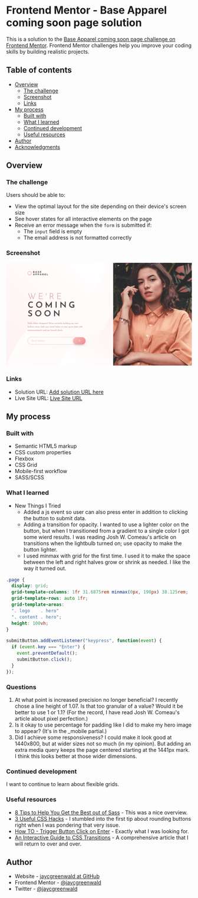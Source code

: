 # Frontend Mentor - Base Apparel coming soon page solution

This is a solution to the [Base Apparel coming soon page challenge on Frontend Mentor](https://www.frontendmentor.io/challenges/base-apparel-coming-soon-page-5d46b47f8db8a7063f9331a0). Frontend Mentor challenges help you improve your coding skills by building realistic projects. 

## Table of contents

- [Overview](#overview)
  - [The challenge](#the-challenge)
  - [Screenshot](#screenshot)
  - [Links](#links)
- [My process](#my-process)
  - [Built with](#built-with)
  - [What I learned](#what-i-learned)
  - [Continued development](#continued-development)
  - [Useful resources](#useful-resources)
- [Author](#author)
- [Acknowledgments](#acknowledgments)


## Overview

### The challenge

Users should be able to:

- View the optimal layout for the site depending on their device's screen size
- See hover states for all interactive elements on the page
- Receive an error message when the `form` is submitted if:
  - The `input` field is empty
  - The email address is not formatted correctly

### Screenshot

![](./screenshot.png)


### Links

- Solution URL: [Add solution URL here](https://your-solution-url.com)
- Live Site URL: [Live Site URL](https://jaycgreenwald.github.io/15-base-apparel-coming-soon-page/)

## My process


### Built with

- Semantic HTML5 markup
- CSS custom properties
- Flexbox
- CSS Grid
- Mobile-first workflow
- SASS/SCSS


### What I learned

- New Things I Tried
  + Added a js event so user can also press enter in addition to clicking the button to submit data.
  + Adding a transition for opacity. I wanted to use a lighter color on the button, but when I transitioned from a gradient to a single color I got some wierd results. I was reading Josh W. Comeau's article on transitions when the lightbulb turned on; use opacity to make the button lighter.
  + I used minmax with grid for the first time. I used it to make the space between the left and right halves grow or shrink as needed. I like the way it turned out.


```css
.page {
  display: grid;
  grid-template-columns: 1fr 31.6875rem minmax(0px, 190px) 38.125rem; 
  grid-template-rows: auto 1fr;
  grid-template-areas: 
  ". logo    . hero"
  ". content . hero";
  height: 100vh;
}
```
```js
submitButton.addEventListener("keypress", function(event) {
  if (event.key === "Enter") {
    event.preventDefault();
    submitButton.click();
  }
});
```


### Questions

1. At what point is increased precision no longer beneficial? I recently chose a line height of 1.07. Is that too granular of a value? Would it be better to use 1 or 1.1? (For the record, I have read Josh W. Comeau's article about pixel perfection.)
2. Is it okay to use percentage for padding like I did to make my hero image to appear? (It's in the _mobile partial.)
3. Did I achieve some responsiveness? I could make it look good at 1440x800, but at wider sizes not so much (in my opinion). But adding an extra media query keeps the page centered starting at the 1441px mark. I think this looks better at those wider dimensions. 


### Continued development

I want to continue to learn about flexible grids.


### Useful resources

- [8 Tips to Help You Get the Best out of Sass](https://www.sitepoint.com/8-tips-help-get-best-sass/) - This was a nice overview.
- [3 Useful CSS Hacks](https://www.youtube.com/watch?v=MywezIxlp8Y) - I stumbled into the first tip about rounding buttons right when I was pondering that very issue.
- [How TO - Trigger Button Click on Enter](https://www.w3schools.com/howto/howto_js_trigger_button_enter.asp) - Exactly what I was looking for.
- [An Interactive Guide to CSS Transitions](https://www.joshwcomeau.com/animation/css-transitions/) - A comprehensive article that I will return to over and over.

## Author

- Website - [jaycgreenwald at GitHub](https://github.com/jaycgreenwald)
- Frontend Mentor - [@jaycgreenwald](https://www.frontendmentor.io/profile/jaycgreenwald)
- Twitter - [@jaycgreenwald](https://www.twitter.com/jaycgreenwald)

